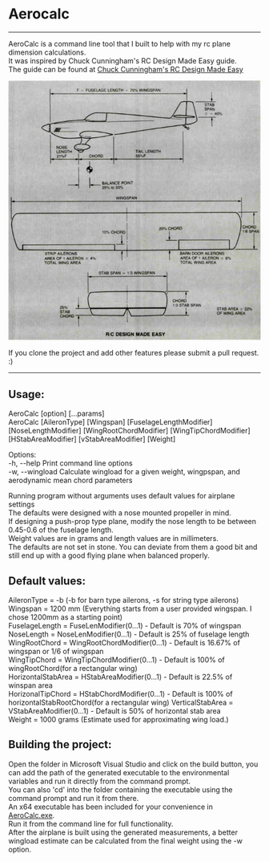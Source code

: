 # Aerocalc 
---
AeroCalc is a command line tool that I built to help with my rc plane dimension calculations.  
It was inspired by Chuck Cunningham's RC Design Made Easy guide.  
The guide can be found at [Chuck Cunningham's RC Design Made Easy](https://www.rcuniverse.com/forum/scratch-building-aircraft-design-3d-cad-174/11560594-cunninghams-rcm-design-information.html)  

<p align="center">
  <img src="Assets/Images/Plane.jpg" />
</p> 

If you clone the project and add other features please submit a pull request. :)  
___  

## Usage:  
AeroCalc [option]  [...params]  
AeroCalc [AileronType] [Wingspan] [FuselageLengthModifier] [NoseLengthModifier] [WingRootChordModifier] [WingTipChordModifier] [HStabAreaModifier] [vStabAreaModifier] [Weight]  

Options:  
-h,    --help			Print command line options  
-w,    --wingload		Calculate wingload for a given weight, wingpspan, and aerodynamic mean chord parameters  

Running program without arguments uses default values for airplane settings  
The defaults were designed with a nose mounted propeller in mind.  
If designing a push-prop type plane, modify the nose length to be between 0.45-0.6 of the fuselage length.  
Weight values are in grams and length values are in millimeters.  
The defaults are not set in stone. You can deviate from them a good bit and still end up with a good flying plane when balanced properly.  

## Default values:  
AileronType = -b (-b for barn type ailerons, -s for string type ailerons)
Wingspan = 1200 mm  (Everything starts from a user provided wingspan. I chose 1200mm as a starting point)  
FuselageLength = FuseLenModifier(0...1) - Default is 70% of wingspan  
NoseLength = NoseLenModifier(0...1) - Default is 25% of fuselage length  
WingRootChord = WingRootChordModifier(0...1) - Default is 16.67% of wingspan or 1/6 of wingspan  
WingTipChord = WingTipChordModifier(0...1) - Default is 100% of wingRootChord(for a rectangular wing)  
HorizontalStabArea = HStabAreaModifier(0...1) - Default is 22.5% of winspan area  
HorizonalTipChord = HStabChordModifier(0...1) - Default is 100% of horizontalStabRootChord(for a rectangular wing)
VerticalStabArea = VStabAreaModifier(0...1) - Default is 50% of horizontal stab area  
Weight = 1000 grams (Estimate used for approximating wing load.)  


## Building the project:
Open the folder in Microsoft Visual Studio and click on the build button, you can add the path of the generated executable to the environmental variables and run it directly from the command prompt.  
You can also 'cd' into the folder containing the executable using the command prompt and run it from there.  
An x64 executable has been included for your convenience in [AeroCalc.exe](Release/AeroCalc.exe).  
Run it from the command line for full functionality.  
After the airplane is built using the generated measurements, a better wingload estimate can be calculated from the final weight using the -w option.